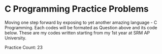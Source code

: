 # C Programming Practice Problems
 Moving one step forward by exposing to yet another amazing language - C Programming.
 Each codes will be formated as Question above and its code below. 
 These are my codes written starting from my 1st year at SRM AP University.

 Practice Count: 23